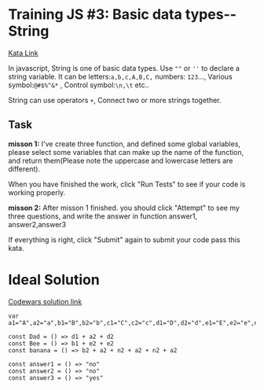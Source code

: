 # Training JS #3: Basic data types--String

[Kata Link](https://www.codewars.com/kata/571edea4b625edcb51000d8e/javascript)

In javascript, String is one of basic data types. Use `""` or `''` to declare a string variable. It can be letters:`a,b,c,A,B,C,` numbers: `123`..., Various symbol:`@#$%^&*` , Control symbol:`\n,\t` etc..

String can use operators `+`, Connect two or more strings together.

## Task
**misson 1:** I've create three function, and defined some global variables, please select some variables that can make up the name of the function, and return them(Please note the uppercase and lowercase letters are different).

When you have finished the work, click "Run Tests" to see if your code is working properly.

**misson 2:** After misson 1 finished. you should click "Attempt" to see my three questions, and write the answer in function answer1, answer2,answer3

If everything is right, click "Submit" again to submit your code pass this kata.

# Ideal Solution

[Codewars solution link](https://www.codewars.com/kata/reviews/571f0902c662cc7def0000d7/groups/57615272e1950f5906001369)

```
var a1="A",a2="a",b1="B",b2="b",c1="C",c2="c",d1="D",d2="d",e1="E",e2="e",n1="N",n2="n"

const Dad = () => d1 + a2 + d2
const Bee = () => b1 + e2 + e2
const banana = () => b2 + a2 + n2 + a2 + n2 + a2

const answer1 = () => "no"
const answer2 = () => "no"
const answer3 = () => "yes"
```
